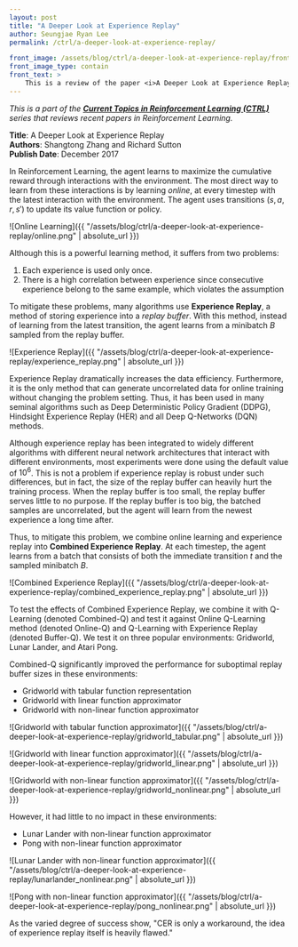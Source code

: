 ```yaml
---
layout: post
title: "A Deeper Look at Experience Replay"
author: Seungjae Ryan Lee
permalink: /ctrl/a-deeper-look-at-experience-replay/

front_image: /assets/blog/ctrl/a-deeper-look-at-experience-replay/front.png
front_image_type: contain
front_text: >
    This is a review of the paper <i>A Deeper Look at Experience Replay</i> by Shangtong Zhang and Richard Sutton. The paper shows that a huge replay buffer can hurt performance and introduces an O(1) method to mitigate the performance drop.
---
```


*This is a part of the [**Current Topics in Reinforcement Learning (CTRL)**](/ctrl) series that reviews recent papers in Reinforcement Learning.*

**Title**: A Deeper Look at Experience Replay
<br/>
**Authors**: Shangtong Zhang and Richard Sutton
<br/>
**Publish Date**: December 2017

In Reinforcement Learning, the agent learns to maximize the cumulative reward through interactions with the environment. The most direct way to learn from these interactions is by learning *online*, at every timestep with the latest interaction with the environment. The agent uses transitions $(s, a, r, s')$ to update its value function or policy.

![Online Learning]({{ "/assets/blog/ctrl/a-deeper-look-at-experience-replay/online.png" | absolute_url }})

Although this is a powerful learning method, it suffers from two problems:

1. Each experience is used only once.
2. There is a high correlation between experience since consecutive experience belong to the same example, which violates the assumption 

To mitigate these problems, many algorithms use **Experience Replay**, a method of storing experience into a *replay buffer*. With this method, instead of learning from the latest transition, the agent learns from a minibatch $B$ sampled from the replay buffer.

![Experience Replay]({{ "/assets/blog/ctrl/a-deeper-look-at-experience-replay/experience_replay.png" | absolute_url }})

Experience Replay dramatically increases the data efficiency. Furthermore, it is the only method that can generate uncorrelated data for online training without changing the problem setting. Thus, it has been used in many seminal algorithms such as Deep Deterministic Policy Gradient (DDPG), Hindsight Experience Replay (HER) and all Deep Q-Networks (DQN) methods.

Although experience replay has been integrated to widely different algorithms with different neural network architectures that interact with different environments, most experiments were done using the default value of $10^6$. This is not a problem if experience replay is robust under such differences, but in fact, the size of the replay buffer can heavily hurt the training process. When the replay buffer is too small, the replay buffer serves little to no purpose. If the replay buffer is too big, the batched samples are uncorrelated, but the agent will learn from the newest experience a long time after.

Thus, to mitigate this problem, we combine online learning and experience replay into **Combined Experience Replay**. At each timestep, the agent learns from a batch that consists of both the immediate transition $t$ and the sampled minibatch $B$.

![Combined Experience Replay]({{ "/assets/blog/ctrl/a-deeper-look-at-experience-replay/combined_experience_replay.png" | absolute_url }})

To test the effects of Combined Experience Replay, we combine it with Q-Learning (denoted Combined-Q) and test it against Online Q-Learning method (denoted Online-Q) and Q-Learning with Experience Replay (denoted Buffer-Q). We test it on three popular environments: Gridworld, Lunar Lander, and Atari Pong.

Combined-Q significantly improved the performance for suboptimal replay buffer sizes in these environments:
 * Gridworld with tabular function representation
 * Gridworld with linear function approximator
 * Gridworld with non-linear function approximator

![Gridworld with tabular function approximator]({{ "/assets/blog/ctrl/a-deeper-look-at-experience-replay/gridworld_tabular.png" | absolute_url }})

![Gridworld with linear function approximator]({{ "/assets/blog/ctrl/a-deeper-look-at-experience-replay/gridworld_linear.png" | absolute_url }})

![Gridworld with non-linear function approximator]({{ "/assets/blog/ctrl/a-deeper-look-at-experience-replay/gridworld_nonlinear.png" | absolute_url }})

However, it had little to no impact in these environments:
 * Lunar Lander with non-linear function approximator
 * Pong with non-linear function approximator

![Lunar Lander with non-linear function approximator]({{ "/assets/blog/ctrl/a-deeper-look-at-experience-replay/lunarlander_nonlinear.png" | absolute_url }})

![Pong with non-linear function approximator]({{ "/assets/blog/ctrl/a-deeper-look-at-experience-replay/pong_nonlinear.png" | absolute_url }})

As the varied degree of success show, "CER is only a workaround, the idea of experience replay itself is heavily flawed."
